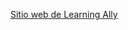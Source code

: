 [Sitio web de Learning Ally](http://go.microsoft.com/fwlink/?LinkID=239)

<!--HONumber=Oct16_HO1-->



